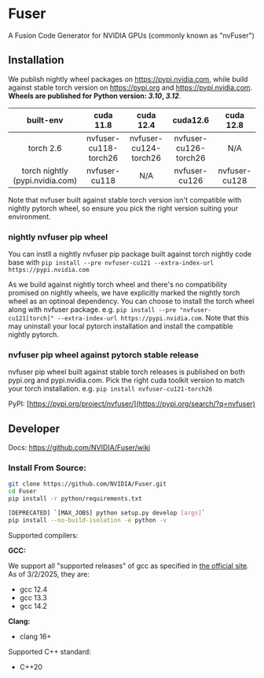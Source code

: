 <!--
 * SPDX-FileCopyrightText: Copyright (c) 2023-present NVIDIA CORPORATION & AFFILIATES.
 * All rights reserved.
 * SPDX-License-Identifier: BSD-3-Clause
-->

# Fuser

A Fusion Code Generator for NVIDIA GPUs (commonly known as "nvFuser")

## Installation

We publish nightly wheel packages on https://pypi.nvidia.com, while build against stable torch version on https://pypi.org and https://pypi.nvidia.com.
**Wheels are published for Python version: _3.10_, _3.12_**.

built-env | cuda 11.8 | cuda 12.4 | cuda12.6 | cuda 12.8
:---: | :---: | :---: | :---: | :---: |
torch 2.6 | nvfuser-cu118-torch26 | nvfuser-cu124-torch26 | nvfuser-cu126-torch26 | N/A |
torch nightly (pypi.nvidia.com) | nvfuser-cu118 | N/A | nvfuser-cu126 | nvfuser-cu128 |

Note that nvfuser built against stable torch version isn't compatible with nightly pytorch wheel, so ensure you pick the right version suiting your environment.

### nightly nvfuser pip wheel

You can instll a nightly nvfuser pip package built against torch nightly code base with `pip install --pre nvfuser-cu121 --extra-index-url https://pypi.nvidia.com`

As we build against nightly torch wheel and there's no compatibility promised on nightly wheels, we have explicitly marked the nightly torch wheel as an optinoal dependency. You can choose to install the torch wheel along with nvfuser package. e.g.
`pip install --pre "nvfuser-cu121[torch]" --extra-index-url https://pypi.nvidia.com`.
Note that this may uninstall your local pytorch installation and install the compatible nightly pytorch.

### nvfuser pip wheel against pytorch stable release

nvfuser pip wheel built against stable torch releases is published on both pypi.org and pypi.nvidia.com. Pick the right cuda toolkit version to match your torch installation. e.g. `pip install nvfuser-cu121-torch26`

PyPI: [https://pypi.org/project/nvfuser/](https://pypi.org/search/?q=nvfuser)

## Developer

Docs: https://github.com/NVIDIA/Fuser/wiki

### Install From Source:
```bash
git clone https://github.com/NVIDIA/Fuser.git
cd Fuser
pip install -r python/requirements.txt

[DEPRECATED] `[MAX_JOBS] python setup.py develop [args]`
pip install --no-build-isolation -e python -v
```

Supported compilers:

**GCC:**

We support all "supported releases" of gcc as specified in [the official site](https://gcc.gnu.org/).
As of 3/2/2025, they are:

- gcc 12.4
- gcc 13.3
- gcc 14.2

**Clang:**

- clang 16+

Supported C++ standard:

- C++20
